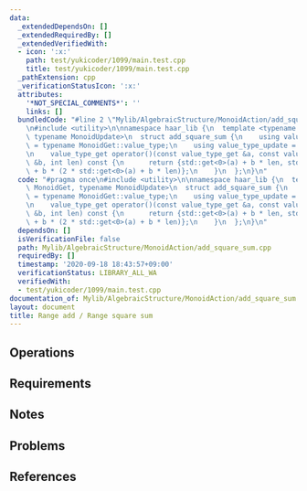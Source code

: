 ```yaml
---
data:
  _extendedDependsOn: []
  _extendedRequiredBy: []
  _extendedVerifiedWith:
  - icon: ':x:'
    path: test/yukicoder/1099/main.test.cpp
    title: test/yukicoder/1099/main.test.cpp
  _pathExtension: cpp
  _verificationStatusIcon: ':x:'
  attributes:
    '*NOT_SPECIAL_COMMENTS*': ''
    links: []
  bundledCode: "#line 2 \"Mylib/AlgebraicStructure/MonoidAction/add_square_sum.cpp\"\
    \n#include <utility>\n\nnamespace haar_lib {\n  template <typename MonoidGet,\
    \ typename MonoidUpdate>\n  struct add_square_sum {\n    using value_type_get\
    \ = typename MonoidGet::value_type;\n    using value_type_update = typename MonoidUpdate::value_type;\n\
    \n    value_type_get operator()(const value_type_get &a, const value_type_update\
    \ &b, int len) const {\n      return {std::get<0>(a) + b * len, std::get<1>(a)\
    \ + b * (2 * std::get<0>(a) + b * len)};\n    }\n  };\n}\n"
  code: "#pragma once\n#include <utility>\n\nnamespace haar_lib {\n  template <typename\
    \ MonoidGet, typename MonoidUpdate>\n  struct add_square_sum {\n    using value_type_get\
    \ = typename MonoidGet::value_type;\n    using value_type_update = typename MonoidUpdate::value_type;\n\
    \n    value_type_get operator()(const value_type_get &a, const value_type_update\
    \ &b, int len) const {\n      return {std::get<0>(a) + b * len, std::get<1>(a)\
    \ + b * (2 * std::get<0>(a) + b * len)};\n    }\n  };\n}\n"
  dependsOn: []
  isVerificationFile: false
  path: Mylib/AlgebraicStructure/MonoidAction/add_square_sum.cpp
  requiredBy: []
  timestamp: '2020-09-18 18:43:57+09:00'
  verificationStatus: LIBRARY_ALL_WA
  verifiedWith:
  - test/yukicoder/1099/main.test.cpp
documentation_of: Mylib/AlgebraicStructure/MonoidAction/add_square_sum.cpp
layout: document
title: Range add / Range square sum
---
```


## Operations

## Requirements

## Notes

## Problems

## References
